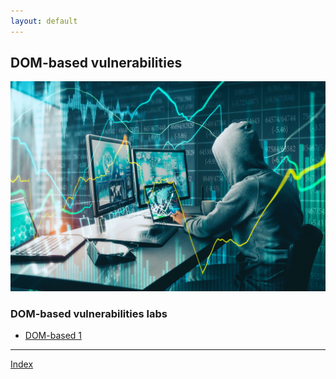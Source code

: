 ```yaml
---
layout: default
---
```



## DOM-based vulnerabilities

![Hacking](../assets/images/hacker2.jpeg)

### DOM-based vulnerabilities labs

- [DOM-based 1](./dom1.html)



***
[Index](../index.html)